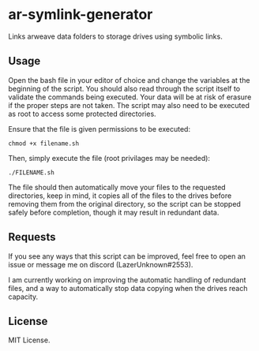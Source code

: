 # ar-symlink-generator
Links arweave data folders to storage drives using symbolic links.

## Usage
Open the bash file in your editor of choice and change the variables at the beginning of the script. You should also read through the script itself to validate the commands being executed. Your data will be at risk of erasure if the proper steps are not taken. The script may also need to be executed as root to access some protected directories.

Ensure that the file is given permissions to be executed:

``chmod +x filename.sh``

Then, simply execute the file (root privilages may be needed):

``./FILENAME.sh``

The file should then automatically move your files to the requested directories, keep in mind, it copies all of the files to the drives before removing them from the original directory, so the script can be stopped safely before completion, though it may result in redundant data.


## Requests
If you see any ways that this script can be improved, feel free to open an issue or message me on discord (LazerUnknown#2553).

I am currently working on improving the automatic handling of redundant files, and a way to automatically stop data copying when the drives reach capacity.

## License
MIT License.
